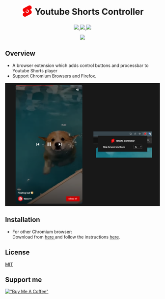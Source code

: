 <h1 align="center">
<sub>
<img  src="./docs/logo.png" height="38" width="38">
</sub>
Youtube Shorts Controller
</h1>
<p align="center">
  <a href="https://chrome.google.com/webstore/detail/fbkgbegeloakaicldjgkamfmpjhlmibi">
    <img src="https://img.shields.io/badge/Google_chrome-red?style=for-the-badge&logo=Google-chrome&logoColor=white" />
  <a href="https://microsoftedge.microsoft.com/addons/detail/ehioloiaolpogkmleeippcmnideabdah">
    <img src="https://img.shields.io/badge/Microsoft_Edge-0078D7?style=for-the-badge&logo=Microsoft-edge&logoColor=white" />
  </a>
  <a href="https://addons.mozilla.org/vi/firefox/addon/youtube-short-controller/">
    <img src="https://img.shields.io/badge/Firefox_Browser-FF7139?style=for-the-badge&logo=Firefox-Browser&logoColor=white" />
  </a>
</p>
<p align="center">
  <a href="https://github.com/misa198/youtube-shorts-controller/releases">
    <img src="https://img.shields.io/github/v/release/misa198/youtube-shorts-controller?style=for-the-badge" />
  </a>
<p>

## Overview

- A browser extension which adds control buttons and processbar to Youtube Shorts player
- Support Chromium Browsers and Firefox.

<p align="center">
  <img src="./docs/screenshot.png" />
</p>

## Installation

- For other Chromium browser:
  <br>
  Download from <a href="https://github.com/misa198/youtube-shorts-controller/releases">
  here
  </a> and follow the instructions [here](https://www.quora.com/How-do-I-install-a-chrome-extension-from-a-zip-file).

## License

[MIT](./LICENSE)

## Support me

[!["Buy Me A Coffee"](https://www.buymeacoffee.com/assets/img/custom_images/orange_img.png)](https://www.buymeacoffee.com/misa1982)
